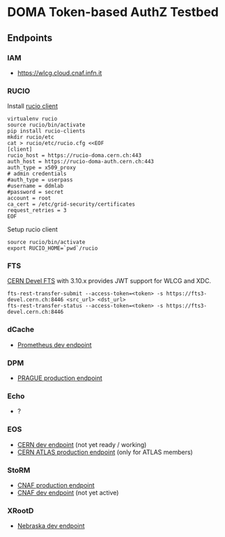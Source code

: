 # DOMA Token-based AuthZ Testbed 

## Endpoints

###  IAM

- https://wlcg.cloud.cnaf.infn.it

### RUCIO

Install [rucio client](https://rucio.readthedocs.io/en/latest/installing_clients.html)
```shell
virtualenv rucio
source rucio/bin/activate
pip install rucio-clients
mkdir rucio/etc
cat > rucio/etc/rucio.cfg <<EOF
[client]
rucio_host = https://rucio-doma.cern.ch:443
auth_host = https://rucio-doma-auth.cern.ch:443
auth_type = x509_proxy
# admin credentials
#auth_type = userpass
#username = ddmlab
#password = secret
account = root
ca_cert = /etc/grid-security/certificates
request_retries = 3
EOF
```
Setup rucio client
```shell
source rucio/bin/activate
export RUCIO_HOME=`pwd`/rucio
```

### FTS

[CERN Devel FTS](https://fts3-devel.cern.ch:8449) with 3.10.x provides JWT support for WLCG and XDC.
```
fts-rest-transfer-submit --access-token=<token> -s https://fts3-devel.cern.ch:8446 <src_url> <dst_url>
fts-rest-transfer-status --access-token=<token> -s https://fts3-devel.cern.ch:8446
```

### dCache

- [Prometheus dev endpoint](https://prometheus.desy.de:2443/VOs/wlcg)

### DPM

- [PRAGUE production endpoint](https://golias100.farm.particle.cz:443/dpm/farm.particle.cz/home/wlcg)

### Echo

- ?

### EOS

- [CERN dev endpoint](https://eospps.cern.ch:443/eos/opstest/tpc/https) (not yet ready / working)
- [CERN ATLAS production endpoint](https://eosatlas.cern.ch:443/eos/atlas/atlasscratchdisk/3rdpartycopy) (only for ATLAS members)

### StoRM

-  [CNAF production endpoint](https://xfer.cr.cnaf.infn.it:8443/wlcg)
-  [CNAF dev endpoint](https://storm.cloud.cnaf.infn.it/wlcg) (not yet active)
  
### XRootD

- [Nebraska dev endpoint](https://red-gridftp12.unl.edu:1094/user/dteam)
